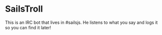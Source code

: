 # SailsTroll

This is an IRC bot that lives in #sailsjs.  He listens to what you say and logs it so you can find it later!

